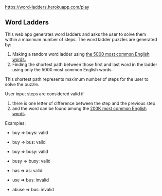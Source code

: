 https://word-ladders.herokuapp.com/play

## Word Ladders

This web app generates word ladders and asks the user to solve them within a maximum number of steps. The word ladder puzzles are generated by:
1. Making a random word ladder using [the 5000 most common English words.](https://github.com/filiph/english_words)
2. Finding the shortest path between those first and last word in the ladder using only the 5000 most common English words.

This shortest path represents maximum number of steps for the user to solve the puzzle.

User input steps are considered valid if
1. there is one letter of difference between the step and the previous step
2. and the word can be found among the [200K most common English words](https://github.com/cmusphinx/cmudict).  

Examples:
- buy => buys: valid
- buy => bus: valid
- buy => busy: valid
- busy => buoy: valid
- has => as: valid

- use => bus: invalid
- abuse => bus: invalid
